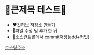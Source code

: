 # 💢큰제목 테스트💢

- ❤깃허브 저장소 만들기
- 🧡파일 수정 및 추가 한 뒤
- 💛소스컨트롤에서 commit저장(add+커밋)

[호스팅주소](https://choejihyuck.github.io/git_Test/)

